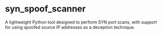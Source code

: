 # syn_spoof_scanner
A lightweight Python tool designed to perform SYN port scans, with support for using spoofed source IP addresses as a deception technique.
